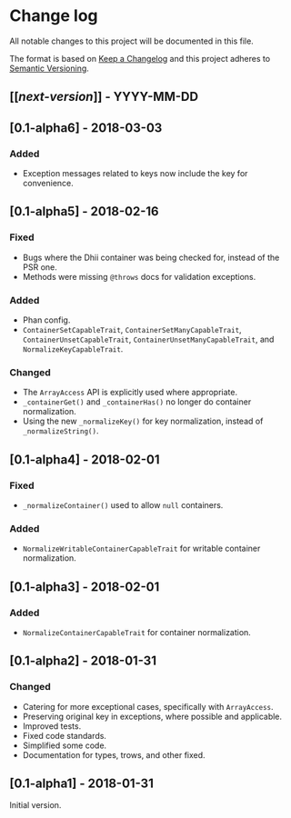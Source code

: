 # Change log
All notable changes to this project will be documented in this file.

The format is based on [Keep a Changelog](http://keepachangelog.com/)
and this project adheres to [Semantic Versioning](http://semver.org/).

## [[*next-version*]] - YYYY-MM-DD

## [0.1-alpha6] - 2018-03-03
### Added
- Exception messages related to keys now include the key for convenience.

## [0.1-alpha5] - 2018-02-16
### Fixed
- Bugs where the Dhii container was being checked for, instead of the PSR one.
- Methods were missing `@throws` docs for validation exceptions.

### Added
- Phan config.
- `ContainerSetCapableTrait`, `ContainerSetManyCapableTrait`, `ContainerUnsetCapableTrait`,
`ContainerUnsetManyCapableTrait`, and `NormalizeKeyCapableTrait`.

### Changed
- The `ArrayAccess` API is explicitly used where appropriate.
- `_containerGet()` and `_containerHas()` no longer do container normalization.
- Using the new `_normalizeKey()` for key normalization, instead of `_normalizeString()`.

## [0.1-alpha4] - 2018-02-01
### Fixed
- `_normalizeContainer()` used to allow `null` containers.

### Added
- `NormalizeWritableContainerCapableTrait` for writable container normalization.

## [0.1-alpha3] - 2018-02-01
### Added
- `NormalizeContainerCapableTrait` for container normalization.

## [0.1-alpha2] - 2018-01-31
### Changed
- Catering for more exceptional cases, specifically with `ArrayAccess`.
- Preserving original key in exceptions, where possible and applicable.
- Improved tests.
- Fixed code standards.
- Simplified some code.
- Documentation for types, trows, and other fixed.

## [0.1-alpha1] - 2018-01-31
Initial version.

